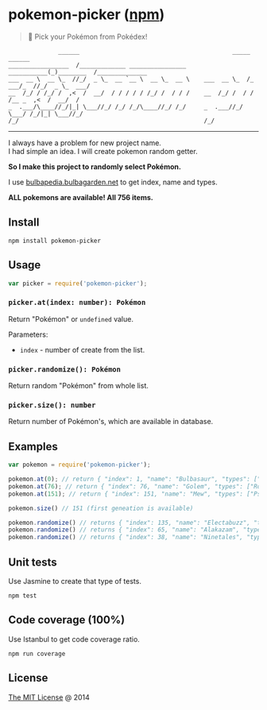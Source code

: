 # pokemon-picker ([npm](https://www.npmjs.com/package/pokemon-picker))

> :art: Pick your Pokémon from Pokédex!

```
              ______                                           _____      ______              
_________________  /_____________ ________________     ___________(_)________  /______________
___  __ \  __ \_  //_/  _ \_  __ `__ \  __ \_  __ \    ___  __ \_  /_  ___/_  //_/  _ \_  ___/
__  /_/ / /_/ /  ,<  /  __/  / / / / / /_/ /  / / /    __  /_/ /  / / /__ _  ,<  /  __/  /    
_  .___/\____//_/|_| \___//_/ /_/ /_/\____//_/ /_/     _  .___//_/  \___/ /_/|_| \___//_/     
/_/                                                    /_/                                    

```

----

I always have a problem for new project name.<br />
I had simple an idea. I will create pokemon random getter.<br />

**So I make this project to randomly select Pokémon.**

I use [bulbapedia.bulbagarden.net][0] to get index, name and types.<br />

**ALL pokemons are available! All 756 items.**

## Install

```
npm install pokemon-picker
```

## Usage

```javascript
var picker = require('pokemon-picker');
```

### `picker.at(index: number): Pokémon`

Return "Pokémon" or `undefined` value.

Parameters:

 * `index` - number of create from the list.

### `picker.randomize(): Pokémon`

Return random "Pokémon" from whole list.

### `picker.size(): number`

Return number of Pokémon's, which are available in database.

## Examples

```javascript
var pokemon = require('pokemon-picker');

pokemon.at(0); // return { "index": 1, "name": "Bulbasaur", "types": ["Grass", "Poison"] }
pokemon.at(76); // return { "index": 76, "name": "Golem", "types": ["Rock", "Ground"] }
pokemon.at(151); // return { "index": 151, "name": "Mew", "types": ["Psychic"] }

pokemon.size() // 151 (first geneation is available)

pokemon.randomize() // returns { "index": 135, "name": "Electabuzz", "types": ["Electric"] }
pokemon.randomize() // returns { "index": 65, "name": "Alakazam", "types": ["Psychic"] }
pokemon.randomize() // returns { "index": 38, "name": "Ninetales", "types": ["Fire"] }
```

## Unit tests

Use Jasmine to create that type of tests.

```
npm test
```

## Code coverage (100%)

Use Istanbul to get code coverage ratio.

```
npm run coverage
```

## License

[The MIT License](http://piecioshka.mit-license.org) @ 2014

[0]: http://bulbapedia.bulbagarden.net/wiki/List_of_Pok%C3%A9mon_by_National_Pok%C3%A9dex_number
